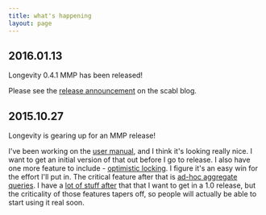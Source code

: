 ```yaml
---
title: what's happening
layout: page
---
```


## 2016.01.13

Longevity 0.4.1 MMP has been released!

Please see the [release
announcement](http://scabl.blogspot.com/2016/01/longevity-mmp-release.html)
on the scabl blog.

## 2015.10.27

Longevity is gearing up for an MMP release!

I've been working on the [user manual](manual), and I think it's
looking really nice. I want to get an initial version of that out
before I go to release. I also have one more feature to include -
[optimistic
locking](https://www.pivotaltracker.com/story/show/84759552). I figure
it's an easy win for the effort I'll put in. The critical feature
after that is [ad-hoc aggregate
queries](https://www.pivotaltracker.com/story/show/100264584). I have
a [lot of stuff
after](https://www.pivotaltracker.com/epic/show/1769462) that that I
want to get in a 1.0 release, but the criticality of those features
tapers off, so people will actually be able to start using it real
soon.
